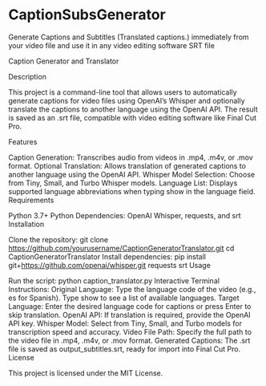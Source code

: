 # CaptionSubsGenerator
Generate Captions and Subtitles (Translated captions.) immediately from your video file and use it in any video editing software SRT file

Caption Generator and Translator

Description

This project is a command-line tool that allows users to automatically generate captions for video files using OpenAI’s Whisper and optionally translate the captions to another language using the OpenAI API. The result is saved as an .srt file, compatible with video editing software like Final Cut Pro.

Features

Caption Generation: Transcribes audio from videos in .mp4, .m4v, or .mov format.
Optional Translation: Allows translation of generated captions to another language using the OpenAI API.
Whisper Model Selection: Choose from Tiny, Small, and Turbo Whisper models.
Language List: Displays supported language abbreviations when typing show in the language field.
Requirements

Python 3.7+
Python Dependencies: OpenAI Whisper, requests, and srt
Installation

Clone the repository:
git clone https://github.com/yourusername/CaptionGeneratorTranslator.git
cd CaptionGeneratorTranslator
Install dependencies:
pip install git+https://github.com/openai/whisper.git requests srt
Usage

Run the script:
python caption_translator.py
Interactive Terminal Instructions:
Original Language: Type the language code of the video (e.g., es for Spanish). Type show to see a list of available languages.
Target Language: Enter the desired language code for captions or press Enter to skip translation.
OpenAI API: If translation is required, provide the OpenAI API key.
Whisper Model: Select from Tiny, Small, and Turbo models for transcription speed and accuracy.
Video File Path: Specify the full path to the video file in .mp4, .m4v, or .mov format.
Generated Captions: The .srt file is saved as output_subtitles.srt, ready for import into Final Cut Pro.
License

This project is licensed under the MIT License.
